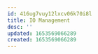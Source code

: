 ```yaml
---
id: 416ug7vuy12lxcv06k70i8l
title: IO Management
desc: ''
updated: 1653569066289
created: 1653569066289
---
```


